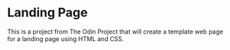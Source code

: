 # Landing Page

This is a project from The Odin Project that will create a template web page for a landing page using HTML and CSS.